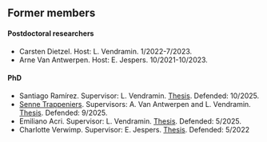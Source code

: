 ## Former members

#### Postdoctoral researchers 

* Carsten Dietzel. Host: L. Vendramin. 1/2022-7/2023. 
* Arne Van Antwerpen. Host: E. Jespers. 10/2021-10/2023. 

#### PhD

* Santiago Ramírez. Supervisor: L. Vendramin. [Thesis](files/ramirez.pdf). Defended: 10/2025.
* [Senne Trappeniers](https://sites.google.com/view/sennetrappeniers/homepage). Supervisors: A. Van Antwerpen and L. Vendramin. [Thesis](files/trappeniers.pdf). Defended: 9/2025.
* Emiliano Acri. Supervisor: L. Vendramin. [Thesis](https://leandrovendramin.org/files/acri.pdf). Defended: 5/2025. 
* Charlotte Verwimp. Supervisor: E. Jespers. [Thesis](https://leandrovendramin.org/files/verwimp.pdf). Defended: 5/2022
